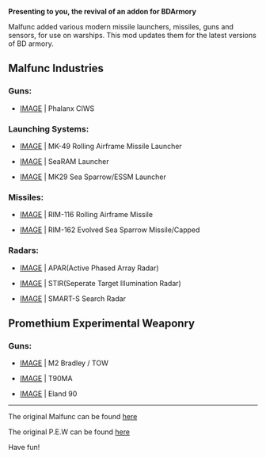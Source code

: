 **Presenting to you, the revival of an addon for BDArmory**

Malfunc added various modern missile launchers, missiles, guns and sensors, for use on warships. This mod updates them for the latest versions of BD armory.

## Malfunc Industries

### Guns:

* [IMAGE](https://github.com/user-attachments/assets/e5896160-426d-48ea-97ad-7424e84b5f19) | Phalanx CIWS


### Launching Systems:

* [IMAGE](https://github.com/user-attachments/assets/001f9f5f-8b5e-4aa1-ae32-a3e604603197) | MK-49 Rolling Airframe Missile Launcher

* [IMAGE](https://github.com/user-attachments/assets/8a59fc83-e7ab-4b9b-96d1-ffbb0604d0cc) | SeaRAM Launcher

* [IMAGE](https://github.com/user-attachments/assets/00a584f7-9c08-4735-9761-710b640533c5) | MK29 Sea Sparrow/ESSM Launcher


### Missiles:

* [IMAGE](https://github.com/user-attachments/assets/7b52610e-9479-4fbe-96c6-89dd1d76e1ea) | RIM-116 Rolling Airframe Missile 

* [IMAGE](https://github.com/user-attachments/assets/17506811-c22e-4824-8573-2fdbc79d0147) | RIM-162 Evolved Sea Sparrow Missile/Capped 


### Radars:

* [IMAGE](https://github.com/user-attachments/assets/68a9c3c1-de48-402c-aef2-e8d5f5a7121b) | APAR(Active Phased Array Radar) 

* [IMAGE](https://github.com/user-attachments/assets/d666df92-6570-4482-b69d-ff8b937fa1fb) | STIR(Seperate Target Illumination Radar)

* [IMAGE](https://github.com/user-attachments/assets/b780c39d-85d1-4a0e-8514-2ff532fa2618) | SMART-S Search Radar

  
## Promethium Experimental Weaponry

### Guns:

*  [IMAGE](https://github.com/user-attachments/assets/2b7f70f9-dc16-405c-b726-bbd581bb62b2) | M2 Bradley / TOW

*  [IMAGE](https://github.com/user-attachments/assets/52c2d04c-64ee-44d2-a1ee-2d1dbf0c50ec) | T90MA

*  [IMAGE](https://github.com/user-attachments/assets/e6a07f93-4d7b-47b2-b857-ed51185edb7f) | Eland 90

-------------------------------------------------------

The original Malfunc can be found [here](https://forum.kerbalspaceprogram.com/topic/132330-112bda-01101-malfunc-weaponry-r09mk29-launcher-and-friends-may-04/#comments)

The original P.E.W can be found [here](https://spacedock.info/mod/237/P.E.W)


Have fun!

